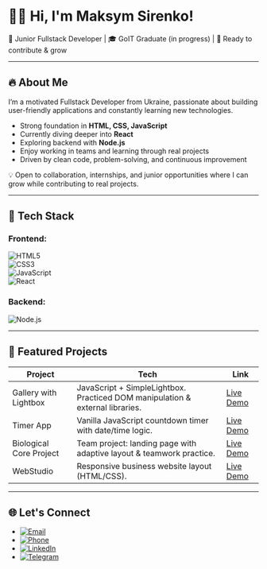 # 👨‍💻 Hi, I'm Maksym Sirenko!  

💼 Junior Fullstack Developer | 🎓 GoIT Graduate (in progress) | 🚀 Ready to contribute & grow  

---

## 🔥 About Me
I’m a motivated Fullstack Developer from Ukraine, passionate about building user-friendly applications and constantly learning new technologies.  

- Strong foundation in **HTML, CSS, JavaScript**  
- Currently diving deeper into **React**  
- Exploring backend with **Node.js**  
- Enjoy working in teams and learning through real projects  
- Driven by clean code, problem-solving, and continuous improvement  

💡 Open to collaboration, internships, and junior opportunities where I can grow while contributing to real projects.  

---

## 🧰 Tech Stack
### Frontend:
![HTML5](https://img.shields.io/badge/HTML5-E34F26?style=flat&logo=html5&logoColor=white)  
![CSS3](https://img.shields.io/badge/CSS3-1572B6?style=flat&logo=css3&logoColor=white)  
![JavaScript](https://img.shields.io/badge/JavaScript-F7DF1E?style=flat&logo=javascript&logoColor=black)  
![React](https://img.shields.io/badge/React-Learning-61DAFB?style=flat&logo=react&logoColor=white)

### Backend:
![Node.js](https://img.shields.io/badge/Node.js-Learning-339933?style=flat&logo=node.js&logoColor=white)

---

## 🚀 Featured Projects

| Project | Tech | Link |
|---------|------|------|
| Gallery with Lightbox | JavaScript + SimpleLightbox. Practiced DOM manipulation & external libraries. | [Live Demo](https://maksym-sirenko.github.io/goit-js-hw-12/) |
| Timer App | Vanilla JavaScript countdown timer with date/time logic. | [Live Demo](https://maksym-sirenko.github.io/goit-js-hw-10/) |
| Biological Core Project | Team project: landing page with adaptive layout & teamwork practice. | [Live Demo](https://zvyacheslavv.github.io/biological-core-project/) |
| WebStudio | Responsive business website layout (HTML/CSS). | [Live Demo](https://maksym-sirenko.github.io/goit-markup-hw-06/) |

---

## 🌐 Let's Connect
- [![Email](https://img.shields.io/badge/Email-toyotasan@gmail.com-c14438?style=flat&logo=gmail&logoColor=white)](mailto:toyotasan@gmail.com)  
- [![Phone](https://img.shields.io/badge/Phone-%2B380979205310-25D366?style=flat&logo=whatsapp&logoColor=white)](tel:+380979205310)  
- [![LinkedIn](https://img.shields.io/badge/LinkedIn-Maksym--Sirenko-blue?style=flat&logo=linkedin&logoColor=white)](https://www.linkedin.com/in/maksym-sirenko/)  
- [![Telegram](https://img.shields.io/badge/Telegram-@Yambren-2CA5E0?style=flat&logo=telegram&logoColor=white)](https://t.me/Yambren)   



